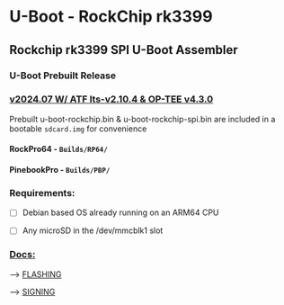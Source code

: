 # U-Boot - RockChip rk3399
## Rockchip rk3399 SPI U-Boot Assembler

### U-Boot Prebuilt Release
### [v2024.07 W/ ATF lts-v2.10.4 & OP-TEE v4.3.0](https://github.com/0mniteck/U-Boot/releases/tag/v2024.07%2Bv2.10.4%2Bv4.3.0)
Prebuilt u-boot-rockchip.bin & u-boot-rockchip-spi.bin are included in a bootable `sdcard.img` for convenience
#### RockPro64 - `Builds/RP64/`
#### PinebookPro - `Builds/PBP/`


### Requirements:

* [ ] Debian based OS already running on an ARM64 CPU

* [ ] Any microSD in the /dev/mmcblk1 slot


### [Docs:](https://github.com/0mniteck/U-Boot/tree/rk3399-A/docs)

--> [FLASHING](https://github.com/0mniteck/U-Boot/blob/rk3399-A/docs/FLASH.md)

--> [SIGNING](https://github.com/0mniteck/U-Boot/blob/rk3399-A/docs/SIGN.md)
